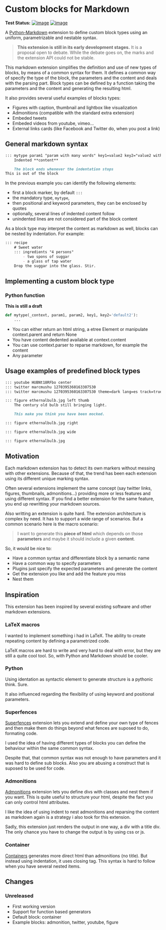 # Custom blocks for Markdown

**Test Status:**
[![image](https://img.shields.io/travis/vokimon/markdown-customblocks/master.svg?style=flat-square&label=TravisCI)](https://travis-ci.org/vokimon/markdown-customblocks)
[![image](https://img.shields.io/coveralls/vokimon/markdown-customblocks/master.svg?style=flat-square&label=Coverage)](https://coveralls.io/r/vokimon/markdown-customblocks)

<!--
**Version Info:**
[![image](https://img.shields.io/pypi/v/markdown-customblocks.svg?style=flat-square&label=PyPI)](https://pypi.org/project/markdown-customblocks/)
[![image](https://img.shields.io/pypi/dm/markdown-customblocks.svg?style=flat-square&label=PyPI%20Downloads)](https://pypi.org/project/markdown-customblocks/)

**Compatibility:**
[![image](https://img.shields.io/pypi/pyversions/markdown-customblocks.svg?style=flat-square&label=Python%20Versions)](https://pypi.org/project/markdown-customblocks/)
[![image](https://img.shields.io/pypi/implementation/markdown-customblocks.svg?style=flat-square&label=Python%20Implementations)](https://pypi.org/project/markdown-customblocks/)
-->


A [Python-Markdown] extension to define custom block types
using an uniform, parametrizable and nestable syntax.

[Python-Markdown]: https://python-markdown.github.io/

> **This extension is still in its early development stages.**
> It is a proposal open to debate.
> While the debate goes on, the marks and the extension API could not be stable.

This markdown extension simplifies the definition and use
of new types of blocks, by means of a common syntax for them.
It defines a common way of specify the type of the block,
the parameters and the content and deals with the parsing part.
Block types can be defined by a function taking the parameters
and the content and generating the resulting html.

It also provides several useful examples of blocks types:

- Figures with caption, thumbnail and lightbox like visualization
- Admonitions (compatible with the standard extra extension)
- Embeded tweets
- Embeded videos from youtube, vimeo...
- External links cards (like Facebook and Twitter do, when you post a link)

## General markdown syntax

```markdown
::: mytype param1 "param with many words" key1=value2 key2="value2 with words"
	Indented **content**

	The block ends whenever the indentation stops
This is out of the block
```

In the previous example you can identify the following elements:

- first a block marker, by default `:::`
- the mandatory type, `mytype`,
- then positional and keyword parameters, they can be enclosed by quotes
- optionally, several lines of indented content follow
- unindented lines are not considered part of the block content

As a block type may interpret the content as markdown as well,
blocks can be nested by indentation. For example:

```markdown
::: recipe
	# Sweet water
	::: ingredients "4 persons"
		- two spons of suggar
		- a glass of tap water
	Drop the suggar into the glass. Stir.
```

## Implementing a custom block type

### Python function

**This is still a draft**

```python
def mytype(_context, param1, param2, key1, key2='default2'):
	...
```

- You can either return an html string, a etree Element
  or manipulate context.parent and return None
- You have content dedented available at context.content
- You can use context.parser to reparse markdown, for example the content
- Any parameter 

## Usage examples of predefined block types

```markdown
::: youtube HUBNt18RFbo center
::: twitter marcmushu 1270395360163307530
::: twitter marcmushu 1270395360163307530 theme=dark lang=es track=true

::: figure ethernalbulb.jpg left thumb
	The century old bulb still bringing light.

	This make you think you have been mocked.

::: figure ethernalbulb.jpg right

::: figure ethernalbulb.jpg wide

::: figure ethernalbulb.jpg 
```

## Motivation

Each markdown extension has to detect its own markers
without messing with other extensions.
Because of that, the trend has been each extension
using its different unique marking syntax.

Often several extensions implement the same concept
(say twitter links, figures, thumbnails, admonitions...)
providing more or less features and using different syntax.
If you find a better extension for the same feature,
you end up rewritting your markdown sources.

Also writting an extension is quite hard.
The extension architecture is complex by need.
It has to support a wide range of scenarios.
But a common scenario here is the macro scenario:

> I want to generate this **piece of html** which
> depends on those **parameters** and maybe it should
> include a given **content**.

So, it would be nice to:

- Have a common syntax and differentiate block by a semantic name
- Have a common way to specify parameters
- Plugins just specify the expected parameters and generate the content
- Get the extension you like and add the feature you miss
- Nest them


## Inspiration

This extension has been inspired by several existing software and other markdown extensions.

### LaTeX macros

I wanted to implement something i had in LaTeX.
The ability to create repeating content by defining a parametrized code.

LaTeX macros are hard to write and very hard to deal with error,
but they are still a quite cool tool.
So, with Python and Markdown should be cooler.

### Python

Using identation as syntactic element to generate structure
is a pythonic think. Sure.

It also influenced regarding the flexibility of using
keyword and positional parameters.

### Superfences

[Superfences] extension lets you extend and define your own type of fences
and then make them do things beyond what fences are suposed to do,
formating code.

I used the idea of having different types of blocks you can define the behaviour
within the same common syntax.

Despite that, that common syntax was not enough to have parameters
and it was hard to define sub blocks.
Also you are abusing a construct that is suposed to be used for code.

[Superfences]: https://facelessuser.github.io/pymdown-extensions/extensions/superfences/

### Admonitions

[Admonitions] extension lets you define divs with classes and nest them if you want.
This is quite useful to structure your html, despite the fact
you can only control html attributes.

I like the idea of using indent to nest admonitions and reparsing the content as markdown
again is a strategy i also took for this extension.

Sadly, this extension just renders the output in one way,
a div with a title div.
The only chance you have to change the output is 
by using css or js.

[Admonitions]: https://python-markdown.github.io/extensions/admonition/

### Container

[Containers] generates more direct html than admonitions (no title).
But instead using indentation, it uses closing tag.
This syntax is hard to follow when you have several nested items.

[Containers]: https://github.com/markdown-it/markdown-it-container



## Changes

### Unreleased

- First working version
- Support for function based generators
- Default block: container
- Example blocks: admonition, twitter, youtube, figure



